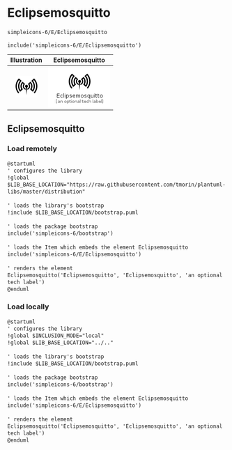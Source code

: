 # Eclipsemosquitto


```text
simpleicons-6/E/Eclipsemosquitto
```

```text
include('simpleicons-6/E/Eclipsemosquitto')
```



| Illustration | Eclipsemosquitto |
| :---: | :---: |
| ![illustration for Illustration](../../simpleicons-6/E/Eclipsemosquitto.png) | ![illustration for Eclipsemosquitto](../../simpleicons-6/E/Eclipsemosquitto.Local.png) |




## Eclipsemosquitto

### Load remotely
```plantuml
@startuml
' configures the library
!global $LIB_BASE_LOCATION="https://raw.githubusercontent.com/tmorin/plantuml-libs/master/distribution"

' loads the library's bootstrap
!include $LIB_BASE_LOCATION/bootstrap.puml

' loads the package bootstrap
include('simpleicons-6/bootstrap')

' loads the Item which embeds the element Eclipsemosquitto
include('simpleicons-6/E/Eclipsemosquitto')

' renders the element
Eclipsemosquitto('Eclipsemosquitto', 'Eclipsemosquitto', 'an optional tech label')
@enduml
```

### Load locally
```plantuml
@startuml
' configures the library
!global $INCLUSION_MODE="local"
!global $LIB_BASE_LOCATION="../.."

' loads the library's bootstrap
!include $LIB_BASE_LOCATION/bootstrap.puml

' loads the package bootstrap
include('simpleicons-6/bootstrap')

' loads the Item which embeds the element Eclipsemosquitto
include('simpleicons-6/E/Eclipsemosquitto')

' renders the element
Eclipsemosquitto('Eclipsemosquitto', 'Eclipsemosquitto', 'an optional tech label')
@enduml
```

